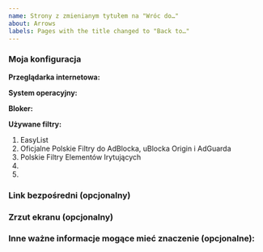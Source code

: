 ```yaml
---
name: Strony z zmienianym tytułem na "Wróc do…"
about: Arrows
labels: Pages with the title changed to "Back to…"
---
```


<!--
Dziękujemy za zgłoszenie do Polskich Filtrów Elementów Irytujących!
Thanks for reporting to Polish Annoyance Filters!
-->

### Moja konfiguracja <!--My configuration-->
**Przeglądarka internetowa:** <!--Web browser-->

**System operacyjny:** <!--Operating system-->

**Bloker:** <!--Blocker-->

**Używane filtry:** <!--Filter lists-->
1. EasyList
2. Oficjalne Polskie Filtry do AdBlocka, uBlocka Origin i AdGuarda
3. Polskie Filtry Elementów Irytujących
4. 
5. 


### Link bezpośredni (opcjonalny) <!--Direct link (optional)-->
<!--
Wstaw tutaj link bezpośredni do strony, na której występuje element albo błąd.
Insert here a direct link to the page, where the element or bug occurs.
-->


### Zrzut ekranu (opcjonalny) <!--Screenshot (optional)-->
<!--
Przeciągnij tutaj swój zrzut lub zamieść do niego link.
Drag and drop your screenshot here or place a link to it.
-->


<!--Other important information that may be relevant (optional)-->
### Inne ważne informacje mogące mieć znaczenie (opcjonalne):
<!--
Coś co nie da się opisać wizualnie, etapy odtworzenia problemu (co doprowadziło do błędu) albo twoja metoda rozwiązania problemu.
Something that cannot be described visually, the stages of reproducing the problem (which led to the error) or your method of solving the problem.
-->

